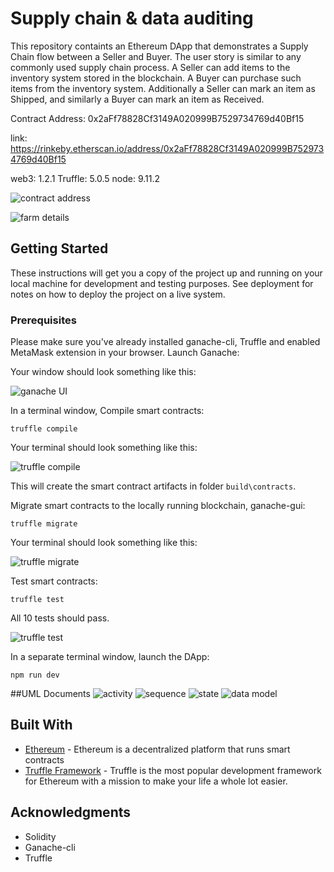 # Supply chain & data auditing

This repository containts an Ethereum DApp that demonstrates a Supply Chain flow between a Seller and Buyer. The user story is similar to any commonly used supply chain process. A Seller can add items to the inventory system stored in the blockchain. A Buyer can purchase such items from the inventory system. Additionally a Seller can mark an item as Shipped, and similarly a Buyer can mark an item as Received.

Contract Address: 0x2aFf78828Cf3149A020999B7529734769d40Bf15

link: https://rinkeby.etherscan.io/address/0x2aFf78828Cf3149A020999B7529734769d40Bf15

web3: 1.2.1
Truffle: 5.0.5
node: 9.11.2


![contract address](images/etherscan.png)

![farm details](images/farm.png)

## Getting Started

These instructions will get you a copy of the project up and running on your local machine for development and testing purposes. See deployment for notes on how to deploy the project on a live system.

### Prerequisites

Please make sure you've already installed ganache-cli, Truffle and enabled MetaMask extension in your browser.
Launch Ganache:


Your window should look something like this:

![ganache UI](images/ganache-cli.png)

In a terminal window, Compile smart contracts:

```
truffle compile
```

Your terminal should look something like this:

![truffle compile](images/truffle_compile.png)

This will create the smart contract artifacts in folder ```build\contracts```.

Migrate smart contracts to the locally running blockchain, ganache-gui:

```
truffle migrate
```

Your terminal should look something like this:

![truffle migrate](images/truffle_migrate.png)

Test smart contracts:

```
truffle test
```

All 10 tests should pass.

![truffle test](images/truffle_test.png)

In a separate terminal window, launch the DApp:

```
npm run dev
```

##UML Documents
![activity](UML/activity.png)
![sequence](UML/sequence.png)
![state](UML/state.png)
![data model](UML/data-model.png)

## Built With

* [Ethereum](https://www.ethereum.org/) - Ethereum is a decentralized platform that runs smart contracts
* [Truffle Framework](http://truffleframework.com/) - Truffle is the most popular development framework for Ethereum with a mission to make your life a whole lot easier.


## Acknowledgments

* Solidity
* Ganache-cli
* Truffle

